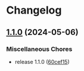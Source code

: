 # Changelog

## [1.1.0](https://github.com/ryohidaka/cube-3d-js/compare/v1.0.36...v1.1.0) (2024-05-06)


### Miscellaneous Chores

* release 1.1.0 ([60cef15](https://github.com/ryohidaka/cube-3d-js/commit/60cef15f8096c8a04f1beedccd6594b116779f85))
